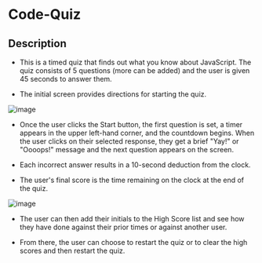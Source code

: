 # Code-Quiz

## Description
- This is a timed quiz that finds out what you know about JavaScript. The quiz consists of 5 questions (more can be added) and the user is given 45 seconds to answer them.

- The initial screen provides directions for starting the quiz.

![image](https://user-images.githubusercontent.com/65414966/87885917-019e4780-c9e7-11ea-80b4-5a0a1f213945.png)


- Once the user clicks the Start button, the first question is set, a timer appears in the upper left-hand corner, and the countdown begins. When the user clicks on their selected response, they get a brief "Yay!" or "Oooops!" message and the next question appears on the screen.

- Each incorrect answer results in a 10-second deduction from the clock.

- The user's final score is the time remaining on the clock at the end of the quiz.

![image](https://user-images.githubusercontent.com/65414966/87885941-285c7e00-c9e7-11ea-90fa-3f49e02ff184.png)


- The user can then add their initials to the High Score list and see how they have done against their prior times or against another user.

- From there, the user can choose to restart the quiz or to clear the high scores and then restart the quiz.


